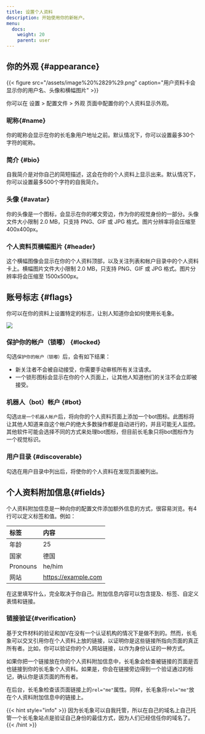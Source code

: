 ```yaml
---
title: 设置个人资料
description: 开始使用你的新帐户。
menu:
  docs:
    weight: 20
    parent: user
---
```


## 你的外观 {#appearance}

{{< figure src="/assets/image%20%2829%29.png" caption="用户资料卡会显示你的用户名、头像和横幅图片" >}}

你可以在 设置 &gt; 配置文件 &gt; 外观 页面中配置你的个人资料显示外观。

### 昵称{#name}

你的昵称会显示在你的长毛象用户地址之前。默认情况下，你可以设置最多30个字符的昵称。

### 简介 {#bio}

自我简介是对你自己的简短描述，这会在你的个人资料上显示出来。默认情况下，你可以设置最多500个字符的自我简介。

### 头像 {#avatar}

你的头像是一个图标，会显示在你的嘟文旁边，作为你的视觉身份的一部分。头像文件大小限制 2.0 MB，只支持 PNG、GIF 或 JPG 格式。图片分辨率将会压缩至 400x400px。

### 个人资料页横幅图片 {#header}

这个横幅图像会显示在你的个人资料顶部，以及关注列表和帐户目录中的个人资料卡上。横幅图片文件大小限制 2.0 MB，只支持 PNG、GIF 或 JPG 格式。图片分辨率将会压缩至 1500x500px。

## 账号标志 {#flags}

你可以在你的资料上设置特定的标志，让别人知道你会如何使用长毛象。

![](/assets/image%20%281%29.png)

### 保护你的帐户（锁嘟） {#locked}

勾选`保护你的帐户（锁嘟）`后，会有如下结果：

* 新关注者不会被自动接受，你需要手动审核所有关注请求。
* 一个锁形图标会显示在你的个人页面上，让其他人知道他们的关注不会立即被接受。

### 机器人（bot）帐户 {#bot}

勾选`这是一个机器人帐户`后，将向你的个人资料页面上添加一个bot图标。此图标将让其他人知道来自这个帐户的绝大多数操作都是自动进行的，并且可能无人监控。其他软件可能会选择不同的方式来处理bot图标，但目前长毛象只将bot图标作为一个视觉标识。

### 用户目录 {#discoverable}

勾选在用户目录中列出后，将使你的个人资料在发现页面被列出。

## 个人资料附加信息{#fields}

个人资料附加信息是一种向你的配置文件添加额外信息的方式，很容易浏览。有4行可以定义标签和值。例如：

| 标签 | 内容 |
| :--- | :--- |
| 年龄 | 25 |
| 国家 | 德国 |
| Pronouns | he/him |
| 网站 | https://example.com |

在这里填写什么，完全取决于你自己。附加信息内容可以包含提及、标签、自定义表情和链接。

### 链接验证{#verification}

基于文件材料的验证和加V在没有一个认证机构的情况下是做不到的。然而，长毛象可以交叉引用你在个人资料上放的链接，以证明你是这些链接所指向页面的真正所有者。比如，你可以验证你的个人网站链接，以作为身份认证的一种方式。

如果你把一个链接放在你的个人资料附加信息中，长毛象会检查被链接的页面是否也链接到你的长毛象个人资料。如果是，你会在链接旁边得到一个验证通过的标记，确认你是该页面的所有者。

在后台，长毛象检查该页面链接上的`rel="me"`属性。同样，长毛象将`rel="me"`放在个人资料附加信息中的链接上。

{{< hint style="info" >}}
因为长毛象可以自我托管，所以在自己的域名上自己托管一个长毛象站点是验证自己身份的最佳方式，因为人们已经信任你的域名了。
{{< /hint >}}

